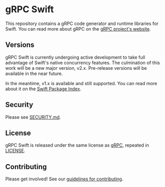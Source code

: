 # gRPC Swift

This repository contains a gRPC code generator and runtime libraries for Swift.
You can read more about gRPC on the [gRPC project's website][grpcio].

## Versions

gRPC Swift is currently undergoing active development to take full advantage of
Swift's native concurrency features. The culmination of this work will be a new
major version, v2.x. Pre-release versions will be available in the near future.

In the meantime, v1.x is available and still supported. You can read more about
it on the [Swift Package Index][spi-grpc-swift-main].

## Security

Please see [SECURITY.md](SECURITY.md).

## License

gRPC Swift is released under the same license as [gRPC][gh-grpc], repeated in
[LICENSE](LICENSE).

## Contributing

Please get involved! See our [guidelines for contributing](CONTRIBUTING.md).

[gh-grpc]: https://github.com/grpc/grpc
[grpcio]: https://grpc.io
[spi-grpc-swift-main]: https://swiftpackageindex.com/grpc/grpc-swift/main/documentation/grpc
